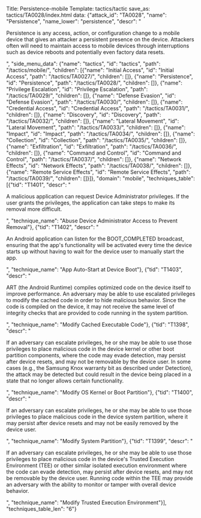 Title: Persistence-mobile
Template: tactics/tactic
save_as: tactics/TA0028/index.html
data: {"attack_id": "TA0028", "name": "Persistence", "name_lower": "persistence", "descr": "<p>Persistence is any access, action, or configuration change to a mobile device that gives an attacker a persistent presence on the device. Attackers often will need to maintain access to mobile devices through interruptions such as device reboots and potentially even factory data resets.</p>", "side_menu_data": {"name": "tactics", "id": "tactics", "path": "/tactics/mobile/", "children": [{"name": "Initial Access", "id": "Initial Access", "path": "/tactics/TA0027/", "children": []}, {"name": "Persistence", "id": "Persistence", "path": "/tactics/TA0028/", "children": []}, {"name": "Privilege Escalation", "id": "Privilege Escalation", "path": "/tactics/TA0029/", "children": []}, {"name": "Defense Evasion", "id": "Defense Evasion", "path": "/tactics/TA0030/", "children": []}, {"name": "Credential Access", "id": "Credential Access", "path": "/tactics/TA0031/", "children": []}, {"name": "Discovery", "id": "Discovery", "path": "/tactics/TA0032/", "children": []}, {"name": "Lateral Movement", "id": "Lateral Movement", "path": "/tactics/TA0033/", "children": []}, {"name": "Impact", "id": "Impact", "path": "/tactics/TA0034/", "children": []}, {"name": "Collection", "id": "Collection", "path": "/tactics/TA0035/", "children": []}, {"name": "Exfiltration", "id": "Exfiltration", "path": "/tactics/TA0036/", "children": []}, {"name": "Command and Control", "id": "Command and Control", "path": "/tactics/TA0037/", "children": []}, {"name": "Network Effects", "id": "Network Effects", "path": "/tactics/TA0038/", "children": []}, {"name": "Remote Service Effects", "id": "Remote Service Effects", "path": "/tactics/TA0039/", "children": []}]}, "domain": "mobile", "techniques_table": [{"tid": "T1401", "descr": "<p>A malicious application can request Device Administrator privileges. If the user grants the privileges, the application can take steps to make its removal more difficult.</p>", "technique_name": "Abuse Device Administrator Access to Prevent Removal"}, {"tid": "T1402", "descr": "<p>An Android application can listen for the BOOT_COMPLETED broadcast, ensuring that the app's functionality will be activated every time the device starts up without having to wait for the device user to manually start the app.</p>", "technique_name": "App Auto-Start at Device Boot"}, {"tid": "T1403", "descr": "<p>ART (the Android Runtime) compiles optimized code on the device itself to improve performance. An adversary may be able to use escalated privileges to modify the cached code in order to hide malicious behavior. Since the code is compiled on the device, it may not receive the same level of integrity checks that are provided to code running in the system partition.</p>", "technique_name": "Modify Cached Executable Code"}, {"tid": "T1398", "descr": "<p>If an adversary can escalate privileges, he or she may be able to use those privileges to place malicious code in the device kernel or other boot partition components, where the code may evade detection, may persist after device resets, and may not be removable by the device user. In some cases (e.g., the Samsung Knox warranty bit as described under Detection), the attack may be detected but could result in the device being placed in a state that no longer allows certain functionality.</p>", "technique_name": "Modify OS Kernel or Boot Partition"}, {"tid": "T1400", "descr": "<p>If an adversary can escalate privileges, he or she may be able to use those privileges to place malicious code in the device system partition, where it may persist after device resets and may not be easily removed by the device user.</p>", "technique_name": "Modify System Partition"}, {"tid": "T1399", "descr": "<p>If an adversary can escalate privileges, he or she may be able to use those privileges to place malicious code in the device's Trusted Execution Environment (TEE) or other similar isolated execution environment where the code can evade detection, may persist after device resets, and may not be removable by the device user. Running code within the TEE may provide an adversary with the ability to monitor or tamper with overall device behavior.</p>", "technique_name": "Modify Trusted Execution Environment"}], "techniques_table_len": "6"}